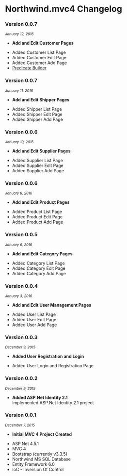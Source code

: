 ﻿# Northwind.mvc4 Changelog

### Version 0.0.7
<small><i>January 12, 2016</i></small>

* **Add and Edit Customer Pages**<br/>
<ul>
<li>Added Customer List Page</li>
<li>Added Customer Edit Page</li>
<li>Added Customer Add Page</li>
<li><a href="http://www.albahari.com/nutshell/predicatebuilder.aspx" target="_blank">Predicate Builder</a></li>
</ul>

### Version 0.0.7
<small><i>January 11, 2016</i></small>

* **Add and Edit Shipper Pages**<br/>
<ul>
<li>Added Shipper List Page</li>
<li>Added Shipper Edit Page</li>
<li>Added Shipper Add Page</li>
</ul>

### Version 0.0.6
<small><i>January 10, 2016</i></small>

* **Add and Edit Supplier Pages**<br/>
<ul>
<li>Added Supplier List Page</li>
<li>Added Supplier Edit Page</li>
<li>Added Supplier Add Page</li>
</ul>

### Version 0.0.6
<small><i>January 8, 2016</i></small>

* **Add and Edit Product Pages**<br/>
<ul>
<li>Added Product List Page</li>
<li>Added Product Edit Page</li>
<li>Added Product Add Page</li>
</ul>

### Version 0.0.5
<small><i>January 6, 2016</i></small>

* **Add and Edit Category Pages**<br/>
<ul>
<li>Added Category List Page</li>
<li>Added Category Edit Page</li>
<li>Added Category Add Page</li>
</ul>

### Version 0.0.4
<small><i>January 3, 2016</i></small>

* **Add and Edit User Management Pages**<br/>
<ul>
<li>Added User List Page</li>
<li>Added User Edit Page</li>
<li>Added User Add Page</li>
</ul>

### Version 0.0.3
<small><i>December 9, 2015</i></small>

* **Added User Registration and Login**<br/>
<ul>
<li>Added User Login and Registration Page</li>
</ul>

### Version 0.0.2
<small><i>December 9, 2015</i></small>

* **Added ASP.Net Identity 2.1**<br/>
Implemented ASP.Net Identity 2.1 project

### Version 0.0.1
<small><i>December 7, 2015</i></small>

* **Initial MVC 4 Project Created**<br/>
<ul>
<li>ASP.Net 4.5.1</li>
<li>MVC 4</li>
<li>Bootstrap (currently v3.3.5)</li>
<li>Northwind MS SQL Database</li>
<li>Entity Framework 6.0</li>
<li>IoC - Inversion Of Control</li>
</ul>
